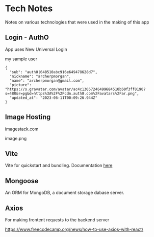# Tech Notes

Notes on various technologies that were used in the making of this app

## Login - AuthO

App uses New Universal Login

my sample user

```
{
  "sub": "auth0|648510abc916e649478628d7",
  "nickname": "archerpmorgan",
  "name": "archerpmorgan@gmail.com",
  "picture": "https://s.gravatar.com/avatar/ac4c13057246499684510b50f3ff0190?s=480&r=pg&d=https%3A%2F%2Fcdn.auth0.com%2Favatars%2Far.png",
  "updated_at": "2023-06-11T00:09:26.944Z"
}
```

## Image Hosting

imagestack.com

image.png

## Vite

Vite for quickstart and bundling. Documentation [here](https://vitejs.dev/)

## Mongoose

An ORM for MongoDB, a document storage dabase server. 

## Axios

For making frontent requests to the backend server

https://www.freecodecamp.org/news/how-to-use-axios-with-react/